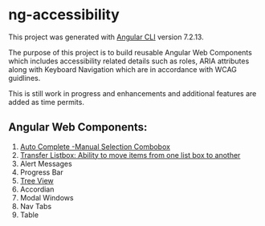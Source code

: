 # ng-accessibility

This project was generated with [Angular CLI](https://github.com/angular/angular-cli) version 7.2.13.

The purpose of this project is to build reusable Angular Web Components which includes accessibility related details such as roles, ARIA attributes along with Keyboard Navigation which are in accordance with WCAG guidlines.

This is still work in progress and enhancements and additional features are added as time permits.

## Angular Web Components:

1) [Auto Complete -Manual Selection Combobox](https://medium.com/@kgotgit/web-accessibility-autocomplete-combobox-with-manual-selection-angular-component-part-2-2f7bc1388b59)
2) [Transfer Listbox: Ability to move items from one list box to another](https://medium.com/@kgotgit/accessible-angular-web-component-to-toggle-options-between-two-listbox-s-550c158d1074)
3) Alert Messages
4) Progress Bar
5) [Tree View](https://medium.com/@kgotgit/web-accessibility-angular-hierarchical-tree-view-component-with-keyboard-navigation-c0c8e592e542)
6) Accordian
7) Modal Windows
8) Nav Tabs
9) Table




